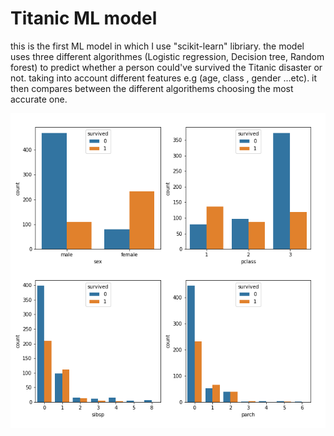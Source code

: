 # Titanic ML model

this is the first ML model in which I use "scikit-learn" libriary.
the model uses three different algorithmes (Logistic regression, Decision tree, Random forest) to predict whether a person could've survived the Titanic disaster or not.
taking into account different features e.g (age, class , gender ...etc).
it then compares between the different algorithems choosing the most accurate one.

![](figs.png)
